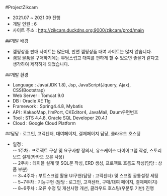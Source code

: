 #ProjectZikcam
 - 2021.07 ~ 2021.09 진행<br>
 - 개발 인원 : 6<br>
 - 사이트 주소 : http://zikcam.duckdns.org:9000/zikcam/prod/main<br>

##개발 배경<br>
 - 캠핑상품 판매 사이트는 많은데, 반면 캠핑상품 대여 사이트는 많지 않습니다.<br>
 - 캠핑 물품을 구매하기에는 부담스럽고 대여를 편하게 할 수 있으면 좋을거 같다고 생각하여 제작하게 되었습니다.<br>

##개발 환경 <br>
 - Language : Java(JDK 1.8), Jsp, JavaScript(Jquery, Ajax), CSS(Bootstrap)<br>
 - Web Server : Tomcat 9.0<br>
 - DB : Oracle XE 11g<br>
 - Framework : Spring4.4.8, Mybatis<br>
 - API : KakaoMap, I’mPort, CKEditor4, JavaMail, Daum우편번호<br>
 - Tool : STS 4.4.8, Oracle SQL Developer 20.4.1<br>
 - Cloud : Google Cloud Platform<br>

##담당 : 로그인, 고객센터, 대여페이지, 결제페이지 담당, 클라우드 호스팅<br>

 - 일정 :<br>
 -- 1주차 : 프로젝트 구상 및 요구사항 정의서, 유스케이스 다이어그램 작성, 스토리보드 설계(카카오 오븐 사용)<br>
 -- 2주차 : 테이블 설계 및 SQL문 작성, ERD 생성, 프로젝트 흐름도 작성(담당 : 상품 부분)<br>
 -- 3~4주차 : 부트스크랩 활용 UI구현(담당 : 고객센터) 및 스프링 공통설정 세팅<br>
 -- 5~7주차 : 기능구현 (담당 : 로그인, 고객센터, 구매/대여 페이지, 결제페이지)<br>
 -- 8~9주차 : 오류 수정 및 개선사항 개선, 클라우드 호스팅(우분투 기반) 진행<br>
